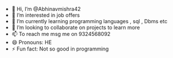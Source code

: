 - 👋 Hi, I’m @Abhinavmishra42
- 👀 I’m interested in job offers
- 🌱 I’m currently learning programming languages , sql , Dbms etc
- 💞️ I’m looking to collaborate on projects to learn more
- 📫 To reach me msg me on 9324568092
- 😄 Pronouns: HE
- ⚡ Fun fact: Not so good in programming

<!---
Abhinavmishra42/Abhinavmishra42 is a ✨ special ✨ repository because its `README.md` (this file) appears on your GitHub profile.
You can click the Preview link to take a look at your changes.
--->
